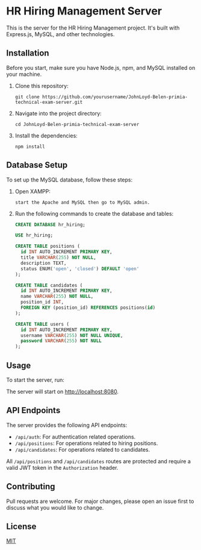 # HR Hiring Management Server

This is the server for the HR Hiring Management project. It's built with Express.js, MySQL, and other technologies.

## Installation

Before you start, make sure you have Node.js, npm, and MySQL installed on your machine.

1. Clone this repository:
    ```
    git clone https://github.com/yourusername/JohnLoyd-Belen-primia-technical-exam-server.git
    ```
2. Navigate into the project directory:
    ```
    cd JohnLoyd-Belen-primia-technical-exam-server
    ```
3. Install the dependencies:
    ```
    npm install
    ```

## Database Setup

To set up the MySQL database, follow these steps:

1.  Open XAMPP:
    ```
    start the Apache and MySQL then go to MySQL admin.
    ```
2. Run the following commands to create the database and tables:
    ```sql
    CREATE DATABASE hr_hiring;

    USE hr_hiring;

    CREATE TABLE positions (
      id INT AUTO_INCREMENT PRIMARY KEY,
      title VARCHAR(255) NOT NULL,
      description TEXT,
      status ENUM('open', 'closed') DEFAULT 'open'
    );

    CREATE TABLE candidates (
      id INT AUTO_INCREMENT PRIMARY KEY,
      name VARCHAR(255) NOT NULL,
      position_id INT,
      FOREIGN KEY (position_id) REFERENCES positions(id)
    );

    CREATE TABLE users (
      id INT AUTO_INCREMENT PRIMARY KEY,
      username VARCHAR(255) NOT NULL UNIQUE,
      password VARCHAR(255) NOT NULL
    );
    ```

## Usage

To start the server, run:

The server will start on [http://localhost:8080](http://localhost:8080).

## API Endpoints

The server provides the following API endpoints:

- `/api/auth`: For authentication related operations.
- `/api/positions`: For operations related to hiring positions.
- `/api/candidates`: For operations related to candidates.

All `/api/positions` and `/api/candidates` routes are protected and require a valid JWT token in the `Authorization` header.

## Contributing

Pull requests are welcome. For major changes, please open an issue first to discuss what you would like to change.

## License

[MIT](https://choosealicense.com/licenses/mit/)
